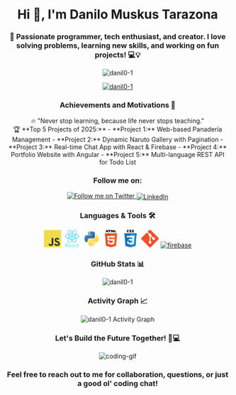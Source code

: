 <h1 align="center">Hi 👋, I'm Danilo Muskus Tarazona</h1>
<h3 align="center">🚀 Passionate programmer, tech enthusiast, and creator. I love solving problems, learning new skills, and working on fun projects! 💻💡</h3>

<!-- Profile Views -->
<p align="center">
  <img src="https://komarev.com/ghpvc/?username=danil0-1&label=Profile%20views&color=0e75b6&style=flat" alt="danil0-1" />
</p>

<!-- Trophy Section -->
<p align="center">
  <a href="https://github.com/ryo-ma/github-profile-trophy">
    <img src="https://github-profile-trophy.vercel.app/?username=danil0-1" alt="danil0-1" />
  </a>
</p>

<!-- Fun Achievements -->
<h3 align="center">Achievements and Motivations 🚀</h3>
<p align="center">
  🔥 "Never stop learning, because life never stops teaching." <br>
  🏆 **Top 5 Projects of 2025:**
  - **Project 1:** Web-based Panadería Management
  - **Project 2:** Dynamic Naruto Gallery with Pagination
  - **Project 3:** Real-time Chat App with React & Firebase
  - **Project 4:** Portfolio Website with Angular
  - **Project 5:** Multi-language REST API for Todo List
</p>

<!-- Social Links -->
<h3 align="center">Follow me on:</h3>
<p align="center">
  <a href="https://twitter.com/danilomuskust" target="blank">
    <img src="https://img.shields.io/twitter/follow/danilomuskust?logo=twitter&style=for-the-badge" alt="Follow me on Twitter" />
  </a>
  <a href="https://linkedin.com/in/danilomuskust" target="blank">
    <img align="center" src="https://img.shields.io/badge/LinkedIn-Connect-blue?style=for-the-badge&logo=linkedin" alt="LinkedIn" />
  </a>
</p>

<!-- Languages & Tools -->
<h3 align="center">Languages & Tools 🛠</h3>
<p align="center">
  <a href="https://www.javascript.com/" target="_blank"><img src="https://raw.githubusercontent.com/devicons/devicon/master/icons/javascript/javascript-original.svg" alt="javascript" width="40" height="40" /></a>
  <a href="https://reactjs.org/" target="_blank"><img src="https://raw.githubusercontent.com/devicons/devicon/master/icons/react/react-original-wordmark.svg" alt="react" width="40" height="40" /></a>
  <a href="https://www.python.org" target="_blank"><img src="https://raw.githubusercontent.com/devicons/devicon/master/icons/python/python-original.svg" alt="python" width="40" height="40" /></a>
  <a href="https://www.w3.org/html/" target="_blank"><img src="https://raw.githubusercontent.com/devicons/devicon/master/icons/html5/html5-original-wordmark.svg" alt="html5" width="40" height="40" /></a>
  <a href="https://www.w3schools.com/css/" target="_blank"><img src="https://raw.githubusercontent.com/devicons/devicon/master/icons/css3/css3-original-wordmark.svg" alt="css3" width="40" height="40" /></a>
  <a href="https://www.git-scm.com/" target="_blank"><img src="https://raw.githubusercontent.com/devicons/devicon/master/icons/git/git-original.svg" alt="git" width="40" height="40" /></a>
  <a href="https://firebase.google.com/" target="_blank"><img src="https://www.vectorlogo.zone/logos/firebase/firebase-icon.svg" alt="firebase" width="40" height="40" /></a>
</p>

<!-- GitHub Stats -->
<h3 align="center">GitHub Stats 📊</h3>
<p align="center">
  <img src="https://github-readme-stats.vercel.app/api?username=danil0-1&show_icons=true&locale=en" alt="danil0-1" />
</p>

<!-- Activity Graph -->
<h3 align="center">Activity Graph 📈</h3>
<p align="center">
  <img src="https://github-readme-activity-graph.cyclic.app/graph?username=danil0-1&theme=github-compact&bg_color=00f6f5&color=05e0e4&line=3b98b9&point=57c4b6" alt="danil0-1 Activity Graph" />
</p>

<!-- Motivational GIF -->
<h3 align="center">Let's Build the Future Together! 💪💻</h3>
<p align="center">
  <img src="https://media.giphy.com/media/l1J9pZ8hoP7ym2Wpu/giphy.gif" alt="coding-gif" width="400" />
</p>

<!-- Closing Message -->
<h3 align="center">Feel free to reach out to me for collaboration, questions, or just a good ol' coding chat!</h3>
